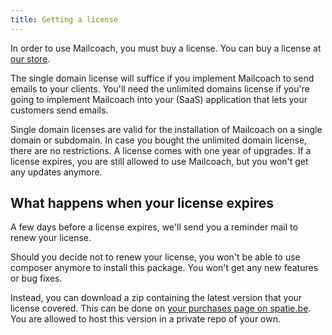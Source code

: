 ```yaml
---
title: Getting a license
---
```


In order to use Mailcoach, you must buy a license. You can buy a license at [our store](https://spatie.be/products/mailcoach).

The single domain license will suffice if you implement Mailcoach to send emails to your clients. You'll need the unlimited domains license if you're going to implement Mailcoach into your (SaaS) application that lets your customers send emails.

Single domain licenses are valid for the installation of Mailcoach on a single domain or subdomain. In case you bought the unlimited domain license, there are no restrictions. A license comes with one year of upgrades. If a license expires, you are still allowed to use Mailcoach, but you won't get any updates anymore.

## What happens when your license expires

A few days before a license expires, we'll send you a reminder mail to renew your license.

Should you decide not to renew your license, you won't be able to use composer anymore to install this package. You won't get any new features or bug fixes.

Instead, you can download a zip containing the latest version that your license covered. This can be done on  [your purchases page on spatie.be](https://spatie.be/purchases). You are allowed to host this version in a private repo of your own.

